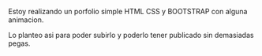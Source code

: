 Estoy realizando un porfolio simple HTML CSS y BOOTSTRAP con alguna animacion. 

Lo planteo asi para poder subirlo y poderlo tener publicado sin demasiadas pegas.
